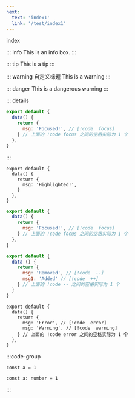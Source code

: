```yaml
---
next:
  text: 'index1'
  link: '/test/index1'
---
```


index

::: info
This is an info box.
:::

::: tip
This is a tip
:::

::: warning 自定义标题
This is a warning
:::

::: danger
This is a dangerous warning
:::

::: details
```js
export default {
  data() {
    return {
      msg: 'Focused!', // [!code  focus]
    } // 上面的 !code focus 之间的空格实际为 1 个
  },
}
```
:::
```js:line-numbers
export default {
  data() {
    return {
      msg: 'Highlighted!',
    }
  },
}
```
```js
export default {
  data() {
    return {
      msg: 'Focused!', // [!code  focus]
    } // 上面的 !code focus 之间的空格实际为 1 个
  },
}
```
```js
export default {
  data () {
    return {
      msg: 'Removed', // [!code  --]
      msg1: 'Added' // [!code  ++]
    } // 上面的 !code -- 之间的空格实际为 1 个
  }
}
```
```js:line-numbers
export default {
  data() {
    return {
      msg: 'Error', // [!code  error]
      msg: 'Warning', // [!code  warning]
    } // 上面的 !code error 之间的空格实际为 1 个
  },
}
```
:::code-group

```js:line-numbers [index.js]
const a = 1
```

```ts:line-numbers [index.ts]
const a: number = 1
```

:::


<Badge type="info" text="default" />
<Badge type="tip" text="^1.9.0" />
<Badge type="warning" text="beta" />
<Badge type="danger" text="caution" />
